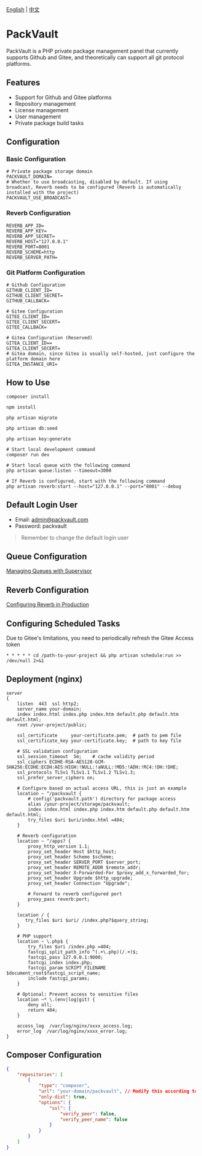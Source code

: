 [English](README_EN.md) | [中文](README.md)

# PackVault
PackVault is a PHP private package management panel that currently supports Github and Gitee, and theoretically can support all git protocol platforms.

## Features
- Support for Github and Gitee platforms
- Repository management
- License management
- User management
- Private package build tasks

## Configuration
### Basic Configuration
```dotenv
# Private package storage domain
PACKVAULT_DOMAIN=
# Whether to use broadcasting, disabled by default. If using broadcast, Reverb needs to be configured (Reverb is automatically installed with the project)
PACKVAULT_USE_BROADCAST=
```

### Reverb Configuration
```dotenv
REVERB_APP_ID=
REVERB_APP_KEY=
REVERB_APP_SECRET=
REVERB_HOST="127.0.0.1"
REVERB_PORT=8001
REVERB_SCHEME=http
REVERB_SERVER_PATH=
```

### Git Platform Configuration
```dotenv
# Github Configuration
GITHUB_CLIENT_ID=
GITHUB_CLIENT_SECRET=
GITHUB_CALLBACK=

# Gitee Configuration
GITEE_CLIENT_ID=
GITEE_CLIENT_SECERT=
GITEE_CALLBACK=

# Gitea Configuration (Reserved)
GITEA_CLIENT_ID==
GITEA_CLIENT_SECERT=
# Gitea domain, since Gitea is usually self-hosted, just configure the platform domain here
GITEA_INSTANCE_URI=
```

## How to Use

```shell
composer install

npm install

php artisan migrate

php artisan db:seed

php artisan key:generate

# Start local development command
composer run dev

# Start local queue with the following command
php artisan queue:listen --timeout=3000

# If Reverb is configured, start with the following command
php artisan reverb:start --host="127.0.0.1" --port="8001" --debug
```

## Default Login User
- Email: admin@packvault.com
- Password: packvault

> Remember to change the default login user

## Queue Configuration
[Managing Queues with Supervisor](https://laravel.com/docs/queues#supervisor-configuration)

## Reverb Configuration
[Configuring Reverb in Production](https://laravel.com/docs/reverb#running-reverb-in-production)

## Configuring Scheduled Tasks
Due to Gitee's limitations, you need to periodically refresh the Gitee Access token
```shell
* * * * * cd /path-to-your-project && php artisan schedule:run >> /dev/null 2>&1
```

## Deployment (nginx)
```nginx
server
{
    listen  443  ssl http2;
    server_name your-domain;
    index index.html index.php index.htm default.php default.htm default.html;
    root /your-project/public;
    
    ssl_certificate     your-certificate.pem;  # path to pem file
    ssl_certificate_key your-certificate.key;  # path to key file
    
    # SSL validation configuration
    ssl_session_timeout  5m;    # cache validity period
    ssl_ciphers ECDHE-RSA-AES128-GCM-SHA256:ECDHE:ECDH:AES:HIGH:!NULL:!aNULL:!MD5:!ADH:!RC4:!DH:!DHE;
    ssl_protocols TLSv1 TLSv1.1 TLSv1.2 TLSv1.3;
    ssl_prefer_server_ciphers on;

    # Configure based on actual access URL, this is just an example
    location ~ ^/packvault {
        # config('packvault.path') directory for package access
        alias /your-project/storage/packvault;
        index index.html index.php index.htm default.php default.htm default.html;
        try_files $uri $uri/index.html =404;
    }

    # Reverb configuration
    location ~ ^/apps? {
        proxy_http_version 1.1;
        proxy_set_header Host $http_host;
        proxy_set_header Scheme $scheme;
        proxy_set_header SERVER_PORT $server_port;
        proxy_set_header REMOTE_ADDR $remote_addr;
        proxy_set_header X-Forwarded-For $proxy_add_x_forwarded_for;
        proxy_set_header Upgrade $http_upgrade;
        proxy_set_header Connection "Upgrade";

        # Forward to reverb configured port
        proxy_pass reverb:port;
    }

    location / {
       try_files $uri $uri/ /index.php?$query_string;
    }

    # PHP support
    location ~ \.php$ {
        try_files $uri /index.php =404;
        fastcgi_split_path_info ^(.+\.php)(/.+)$;
        fastcgi_pass 127.0.0.1:9000;
        fastcgi_index index.php;
        fastcgi_param SCRIPT_FILENAME $document_root$fastcgi_script_name;
        include fastcgi_params;
    }	

    # Optional: Prevent access to sensitive files
    location ~* \.(env|log|git) {
        deny all;
        return 404;
    }

    access_log  /var/log/nginx/xxxx_access.log;
    error_log  /var/log/nginx/xxxx_error.log;
}
```

## Composer Configuration
```json
{
    "repositories": [
        {
            "type": "composer",
            "url": "your-domain/packvault", // Modify this according to your nginx configuration
            "only-dist": true,
            "options": {
                "ssl": {
                    "verify_peer": false,
                    "verify_peer_name": false
                }
            }
        }
    ]
}
```
